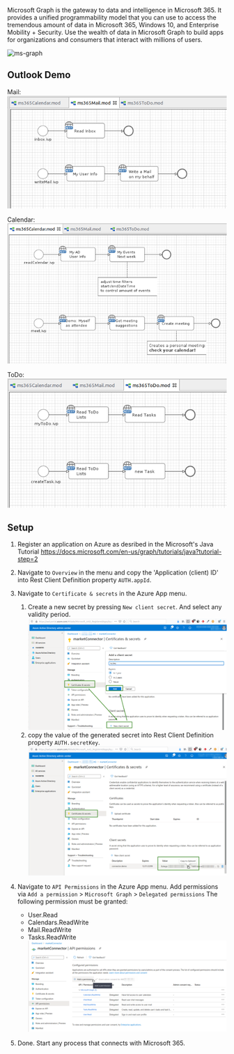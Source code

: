 Microsoft Graph is the gateway to data and intelligence in Microsoft 365. It provides a unified programmability model that you can use to access the tremendous amount of data in Microsoft 365, Windows 10, and Enterprise Mobility + Security. Use the wealth of data in Microsoft Graph to build apps for organizations and consumers that interact with millions of users.

![ms-graph](https://docs.microsoft.com/en-us/graph/images/edugraph.png)

## Outlook Demo

Mail:
![demo-mail](doc/img/demo_mail.png)

Calendar:
![demo-cal](doc/img/demo_calendar.png)

ToDo:
![demo-toDo](doc/img/demo_toDo.png)

## Setup

1. Register an application on Azure as desribed in the Microsoft's Java Tutorial https://docs.microsoft.com/en-us/graph/tutorials/java?tutorial-step=2
1. Navigate to `Overview` in the menu and copy the 'Application (client) ID' into Rest Client Definition property `AUTH.appId`.
1. Navigate to `Certificate & secrets` in the Azure App menu.
    1. Create a new secret by pressing `New client secret`. And select any validity period.
    ![new-secret](doc/img/azure_createSecret.png)
	1. copy the value of the generated secret into Rest Client Definition property `AUTH.secretKey`.
	![copy-secret](doc/img/azure_copySecret.png)
1. Navigate to `API Permissions` in the Azure App menu.
Add permissions via `Add a permission` > `Microsoft Graph` > `Delegated permissions`
The following permission must be granted:
	- User.Read
	- Calendars.ReadWrite
	- Mail.ReadWrite
	- Tasks.ReadWrite
    ![add-perms](doc/img/azure_addPermission.png)

1. Done. Start any process that connects with Microsoft 365.